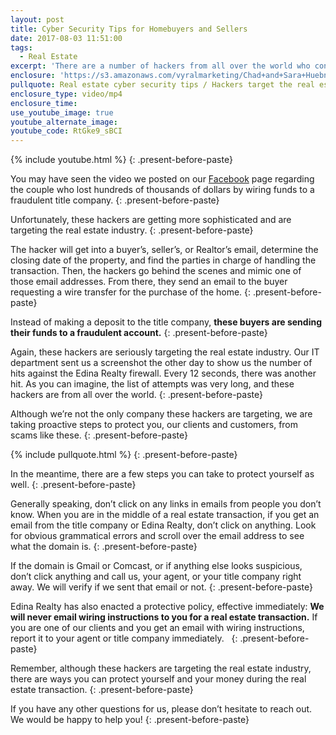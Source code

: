 ```yaml
---
layout: post
title: Cyber Security Tips for Homebuyers and Sellers
date: 2017-08-03 11:51:00
tags:
  - Real Estate
excerpt: 'There are a number of hackers from all over the world who continue to target the real estate industry. These hackers send false wiring instructions via email and, instead of making a deposit to the title company, buyers send money to a fraudulent account. Luckily, there are a few things you can do to protect yourself. Edina Realty has also taken proactive steps to protect our clients. To learn more, watch this short video.'
enclosure: 'https://s3.amazonaws.com/vyralmarketing/Chad+and+Sara+Huebner/Videos/2017/August/Chad+%2526+Sara+Huebener+With+Edina+Realty-+Email+Fraud.mp4'
pullquote: Real estate cyber security tips / Hackers target the real estate industry
enclosure_type: video/mp4
enclosure_time:
use_youtube_image: true
youtube_alternate_image:
youtube_code: RtGke9_sBCI
---
```



{% include youtube.html %}
{: .present-before-paste}

You may have seen the video we posted on our [Facebook](https://www.facebook.com/chadandsara/) page regarding the couple who lost hundreds of thousands of dollars by wiring funds to a fraudulent title company.
{: .present-before-paste}

Unfortunately, these hackers are getting more sophisticated and are targeting the real estate industry.
{: .present-before-paste}

The hacker will get into a buyer’s, seller’s, or Realtor’s email, determine the closing date of the property, and find the parties in charge of handling the transaction. Then, the hackers go behind the scenes and mimic one of those email addresses. From there, they send an email to the buyer requesting a wire transfer for the purchase of the home.
{: .present-before-paste}

Instead of making a deposit to the title company, **these buyers are sending their funds to a fraudulent account.**
{: .present-before-paste}

Again, these hackers are seriously targeting the real estate industry. Our IT department sent us a screenshot the other day to show us the number of hits against the Edina Realty firewall. Every 12 seconds, there was another hit. As you can imagine, the list of attempts was very long, and these hackers are from all over the world.
{: .present-before-paste}

Although we’re not the only company these hackers are targeting, we are taking proactive steps to protect you, our clients and customers, from scams like these.
{: .present-before-paste}

{% include pullquote.html %}
{: .present-before-paste}

In the meantime, there are a few steps you can take to protect yourself as well.
{: .present-before-paste}

Generally speaking, don’t click on any links in emails from people you don’t know. When you are in the middle of a real estate transaction, if you get an email from the title company or Edina Realty, don’t click on anything. Look for obvious grammatical errors and scroll over the email address to see what the domain is.
{: .present-before-paste}

If the domain is Gmail or Comcast, or if anything else looks suspicious, don’t click anything and call us, your agent, or your title company right away. We will verify if we sent that email or not.
{: .present-before-paste}

Edina Realty has also enacted a protective policy, effective immediately: **We will never email wiring instructions to you for a real estate transaction.** If you are one of our clients and you get an email with wiring instructions, report it to your agent or title company immediately. &nbsp;
{: .present-before-paste}

Remember, although these hackers are targeting the real estate industry, there are ways you can protect yourself and your money during the real estate transaction.
{: .present-before-paste}

If you have any other questions for us, please don’t hesitate to reach out. We would be happy to help you!
{: .present-before-paste}